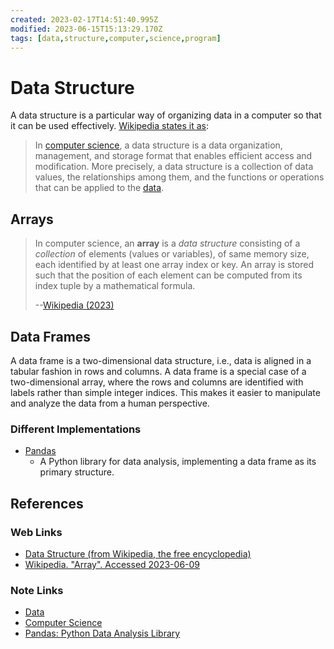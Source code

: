 ```yaml
---
created: 2023-02-17T14:51:40.995Z
modified: 2023-06-15T15:13:29.170Z
tags: [data,structure,computer,science,program]
---
```

# Data Structure

A data structure is a particular way of organizing data in
a computer so that it can be used effectively.
[Wikipedia states it as][data-struct-wiki]:

>In [computer science][-cs], a data structure is a data organization,
>management, and storage format that enables efficient access and modification.
>More precisely, a data structure is a collection of data values,
>the relationships among them,
>and the functions or operations that can be applied to the [data][-data].

## Arrays

>In computer science, an **array** is a *data structure* consisting of
>a *collection* of elements (values or variables), of same memory size,
>each identified by at least one array index or key.
>An array is stored such that the position of each element can be computed from
>its index tuple by a mathematical formula.
>
>--[Wikipedia (2023)][wiki-array]

## Data Frames

A data frame is a two-dimensional data structure,
i.e., data is aligned in a tabular fashion in rows and columns.
A data frame is a special case of a two-dimensional array,
where the rows and columns are identified with labels rather than simple integer indices.
This makes it easier to manipulate and analyze the data from a human perspective.

### Different Implementations

* [Pandas][pandas-zk]
  * A Python library for data analysis,
implementing a data frame as its primary structure.

## References

### Web Links

* [Data Structure (from Wikipedia, the free encyclopedia)][data-struct-wiki]
* [Wikipedia. "Array". Accessed 2023-06-09][wiki-array]

<!-- Hidden References -->
[data-struct-wiki]: https://en.wikipedia.org/wiki/Data_structure "Data Structure (from Wikipedia, the free encyclopedia)"
[wiki-array]: https://en.wikipedia.org/wiki/Array_(data_structure) "Wikipedia: Array (data structure)"

### Note Links

* [Data][-data]
* [Computer Science][-cs]
* [Pandas: Python Data Analysis Library][pandas-zk]

<!-- Hidden References -->
[-data]: data.md "Data"
[-cs]: computer-science.md "Computer Science"
[pandas-zk]: ./pandas.md "Pandas: Python Data Analysis Library"
